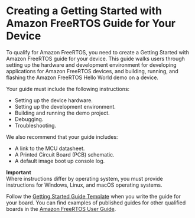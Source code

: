 # Creating a Getting Started with Amazon FreeRTOS Guide for Your Device<a name="afq-gsg"></a>

To qualify for Amazon FreeRTOS, you need to create a Getting Started with Amazon FreeRTOS guide for your device\. This guide walks users through setting up the hardware and development environment for developing applications for Amazon FreeRTOS devices, and building, running, and flashing the Amazon FreeRTOS Hello World demo on a device\.

Your guide must include the following instructions:
+ Setting up the device hardware\.
+ Setting up the development environment\.
+ Building and running the demo project\.
+ Debugging\.
+ Troubleshooting\.

We also recommend that your guide includes:
+ A link to the MCU datasheet\.
+ A Printed Circuit Board \(PCB\) schematic\.
+ A default image boot up console log\.

**Important**  
Where instructions differ by operating system, you must provide instructions for Windows, Linux, and macOS operating systems\.

Follow the [Getting Started Guide Template](getting_started_template.md) when you write the guide for your board\. You can find examples of published guides for other qualified boards in the [Amazon FreeRTOS User Guide](https://docs.aws.amazon.com/freertos/latest/userguide/freertos-getting-started.html)\.